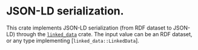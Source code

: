 # JSON-LD serialization.

<!-- cargo-rdme start -->

This crate implements JSON-LD serialization (from RDF dataset to JSON-LD)
through the [`linked_data`](https://github.com/spruceid/linked-data-rs)
crate.
The input value can be an RDF dataset, or any type implementing 
[`linked_data::LinkedData`].

<!-- cargo-rdme end -->
